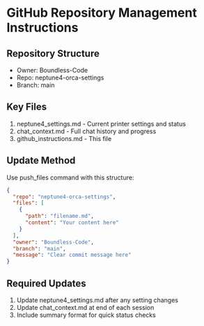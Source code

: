 # GitHub Repository Management Instructions

## Repository Structure
- Owner: Boundless-Code
- Repo: neptune4-orca-settings
- Branch: main

## Key Files
1. neptune4_settings.md - Current printer settings and status
2. chat_context.md - Full chat history and progress
3. github_instructions.md - This file

## Update Method
Use push_files command with this structure:
```json
{
  "repo": "neptune4-orca-settings",
  "files": [
    {
      "path": "filename.md",
      "content": "Your content here"
    }
  ],
  "owner": "Boundless-Code",
  "branch": "main",
  "message": "Clear commit message here"
}
```

## Required Updates
1. Update neptune4_settings.md after any setting changes
2. Update chat_context.md at end of each session
3. Include summary format for quick status checks